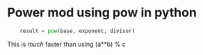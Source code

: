 # Power mod using pow in python

```python
    result = pow(base, exponent, divisor)
```
This is _much_ faster than using (a**b) % c